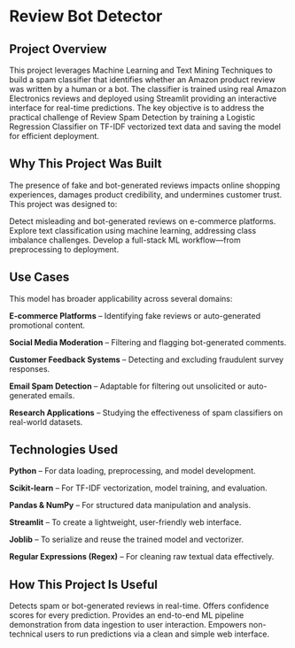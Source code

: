 # Review Bot Detector

## Project Overview

This project leverages Machine Learning and  Text Mining Techniques to build a spam classifier that identifies whether an Amazon product review was written by a human or a bot.
The classifier is trained using real Amazon Electronics reviews and deployed using  Streamlit providing an interactive interface for real-time predictions.
The key objective is to address the practical challenge of Review Spam Detection  by training a Logistic Regression Classifier on TF-IDF vectorized text data and saving the model for efficient deployment.


## Why This Project Was Built

The presence of fake and bot-generated reviews impacts online shopping experiences, damages product credibility, and undermines customer trust. This project was designed to:

  Detect misleading and bot-generated reviews on e-commerce platforms.
  Explore text classification using machine learning, addressing class imbalance challenges.
  Develop a full-stack ML workflow—from preprocessing to deployment.

## Use Cases

This model has broader applicability across several domains:

  **E-commerce Platforms** – Identifying fake reviews or auto-generated promotional content.
  
  **Social Media Moderation** – Filtering and flagging bot-generated comments.
  
  **Customer Feedback Systems** – Detecting and excluding fraudulent survey responses.
  
  **Email Spam Detection** – Adaptable for filtering out unsolicited or auto-generated emails.
  
  **Research Applications** – Studying the effectiveness of spam classifiers on real-world datasets.


## Technologies Used

  **Python** – For data loading, preprocessing, and model development.
  
  **Scikit-learn** – For TF-IDF vectorization, model training, and evaluation.
  
  **Pandas & NumPy** – For structured data manipulation and analysis.
  
  **Streamlit** – To create a lightweight, user-friendly web interface.
  
  **Joblib** – To serialize and reuse the trained model and vectorizer.
  
  **Regular Expressions (Regex)** – For cleaning raw textual data effectively.


## How This Project Is Useful

  Detects spam or bot-generated reviews in real-time.
  Offers confidence scores for every prediction.
  Provides an end-to-end ML pipeline demonstration from data ingestion to user interaction.
  Empowers non-technical users to run predictions via a clean and simple web interface.
